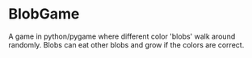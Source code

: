 # BlobGame

A game in python/pygame where different color 'blobs' walk around randomly. Blobs can eat other blobs and grow if the colors are correct.
